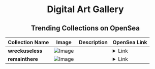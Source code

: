 <div align="center">

# Digital Art Gallery

## Trending Collections on OpenSea

| Collection Name                       | Image                                                                                     | Description                       | OpenSea Link                                                                                          |
|---------------------------------------|-------------------------------------------------------------------------------------------|-----------------------------------|--------------------------------------------------------------------------------------------------------|
| **wreckuseless** | ![Image](https://i.seadn.io/s/raw/files/4ded3fd2e5177613bf876f1b0952c3b5.png?w=500&auto=format?w=200&auto=format) |  | <details><summary>Link</summary>[wreckuseless](https://opensea.io/collection/wreckuseless)</details> |
| **remainthere** | ![Image](https://i.seadn.io/s/raw/files/12a27a3c5a3f1928b50cafe885ec1343.png?w=500&auto=format?w=200&auto=format) |  | <details><summary>Link</summary>[remainthere](https://opensea.io/collection/remainthere)</details> |

</div>